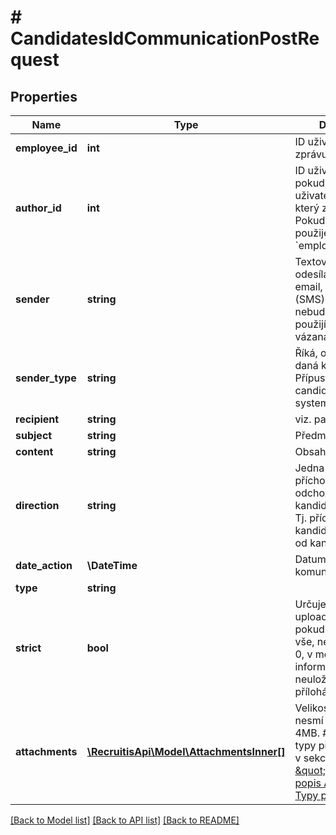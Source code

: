 # # CandidatesIdCommunicationPostRequest

## Properties

Name | Type | Description | Notes
------------ | ------------- | ------------- | -------------
**employee_id** | **int** | ID uživatele, který zprávu posílá. |
**author_id** | **int** | ID uživatele, vyplňte, pokud je autor jiný uživatel, než ten, který zprávu posílá. Pokud nevyplněno, použije se &#x60;employee_id&#x60;. | [optional]
**sender** | **string** | Textová podoba odesílatele (jméno, email, telefonní číslo (SMS)), pokud nebude vyplněno, použijí se data vázaná na &#x60;author_id&#x60;. | [optional]
**sender_type** | **string** | Říká, od koho pochází daná komunikace. Přípustné hodnoty: candidate, employee, system, other |
**recipient** | **string** | viz. parametr &#x60;sender&#x60; | [optional]
**subject** | **string** | Předmět zprávy. |
**content** | **string** | Obsah zprávy. |
**direction** | **string** | Jedna z hodnot: in &#x3D; příchozí, out &#x3D; odchozí, váže se ke kandidátovi/odpovědi.     Tj. příchozí ke kandidátovi a odchozí od kandidáta. |
**date_action** | **\DateTime** | Datum vytvoření komunikace. | [optional]
**type** | **string** |  |
**strict** | **bool** | Určuje chování uploadu při chybě, pokud 1, tak se uloží vše, nebo nic. Pokud 0, v meta tagu budou informace o neuložených přílohách. | [optional] [default to true]
**attachments** | [**\RecruitisApi\Model\AttachmentsInner[]**](AttachmentsInner.md) | Velikost souboru nesmí přesáhnout 4MB.  #### Všechny typy příloh naleznete v sekci [\&quot;Dodatečný popis API volání - Typy příloh\&quot;](#typy-příloh-attachment-type) | [optional]

[[Back to Model list]](../../README.md#models) [[Back to API list]](../../README.md#endpoints) [[Back to README]](../../README.md)
